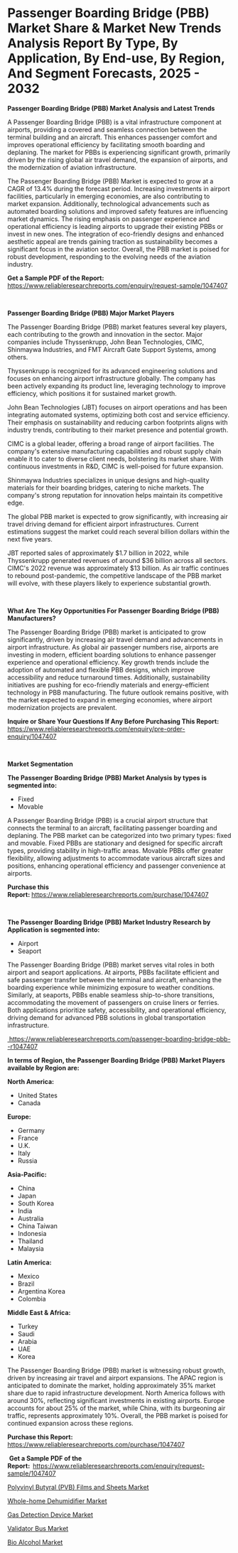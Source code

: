 <p><h1>Passenger Boarding Bridge (PBB) Market Share & Market New Trends Analysis Report By Type, By Application, By End-use, By Region, And Segment Forecasts, 2025 - 2032</h1></p><p><strong>Passenger Boarding Bridge (PBB) Market Analysis and Latest Trends</strong></p>
<p><p>A Passenger Boarding Bridge (PBB) is a vital infrastructure component at airports, providing a covered and seamless connection between the terminal building and an aircraft. This enhances passenger comfort and improves operational efficiency by facilitating smooth boarding and deplaning. The market for PBBs is experiencing significant growth, primarily driven by the rising global air travel demand, the expansion of airports, and the modernization of aviation infrastructure.</p><p>The Passenger Boarding Bridge (PBB) Market is expected to grow at a CAGR of 13.4% during the forecast period. Increasing investments in airport facilities, particularly in emerging economies, are also contributing to market expansion. Additionally, technological advancements such as automated boarding solutions and improved safety features are influencing market dynamics. The rising emphasis on passenger experience and operational efficiency is leading airports to upgrade their existing PBBs or invest in new ones. The integration of eco-friendly designs and enhanced aesthetic appeal are trends gaining traction as sustainability becomes a significant focus in the aviation sector. Overall, the PBB market is poised for robust development, responding to the evolving needs of the aviation industry.</p></p>
<p><strong>Get a Sample PDF of the Report:&nbsp;</strong> <a href="https://www.reliableresearchreports.com/enquiry/request-sample/1047407?utm_campaign=34&utm_medium=2&utm_source=Github&utm_content=ia&utm_term=22032025&utm_id=passenger-boarding-bridge-pbb">https://www.reliableresearchreports.com/enquiry/request-sample/1047407</a></p>
<p>&nbsp;</p>
<p><strong>Passenger Boarding Bridge (PBB) Major Market Players</strong></p>
<p><p>The Passenger Boarding Bridge (PBB) market features several key players, each contributing to the growth and innovation in the sector. Major companies include Thyssenkrupp, John Bean Technologies, CIMC, Shinmaywa Industries, and FMT Aircraft Gate Support Systems, among others.</p><p>Thyssenkrupp is recognized for its advanced engineering solutions and focuses on enhancing airport infrastructure globally. The company has been actively expanding its product line, leveraging technology to improve efficiency, which positions it for sustained market growth.</p><p>John Bean Technologies (JBT) focuses on airport operations and has been integrating automated systems, optimizing both cost and service efficiency. Their emphasis on sustainability and reducing carbon footprints aligns with industry trends, contributing to their market presence and potential growth.</p><p>CIMC is a global leader, offering a broad range of airport facilities. The company's extensive manufacturing capabilities and robust supply chain enable it to cater to diverse client needs, bolstering its market share. With continuous investments in R&D, CIMC is well-poised for future expansion.</p><p>Shinmaywa Industries specializes in unique designs and high-quality materials for their boarding bridges, catering to niche markets. The company's strong reputation for innovation helps maintain its competitive edge.</p><p>The global PBB market is expected to grow significantly, with increasing air travel driving demand for efficient airport infrastructures. Current estimations suggest the market could reach several billion dollars within the next five years.</p><p>JBT reported sales of approximately $1.7 billion in 2022, while Thyssenkrupp generated revenues of around $36 billion across all sectors. CIMC's 2022 revenue was approximately $13 billion. As air traffic continues to rebound post-pandemic, the competitive landscape of the PBB market will evolve, with these players likely to experience substantial growth.</p></p>
<p>&nbsp;</p>
<p><strong>What Are The Key Opportunities For Passenger Boarding Bridge (PBB) Manufacturers?</strong></p>
<p><p>The Passenger Boarding Bridge (PBB) market is anticipated to grow significantly, driven by increasing air travel demand and advancements in airport infrastructure. As global air passenger numbers rise, airports are investing in modern, efficient boarding solutions to enhance passenger experience and operational efficiency. Key growth trends include the adoption of automated and flexible PBB designs, which improve accessibility and reduce turnaround times. Additionally, sustainability initiatives are pushing for eco-friendly materials and energy-efficient technology in PBB manufacturing. The future outlook remains positive, with the market expected to expand in emerging economies, where airport modernization projects are prevalent.</p></p>
<p><strong>Inquire or Share Your Questions If Any Before Purchasing This Report:</strong> <a href="https://www.reliableresearchreports.com/enquiry/pre-order-enquiry/1047407?utm_campaign=34&utm_medium=2&utm_source=Github&utm_content=ia&utm_term=22032025&utm_id=passenger-boarding-bridge-pbb">https://www.reliableresearchreports.com/enquiry/pre-order-enquiry/1047407</a></p>
<p>&nbsp;</p>
<p><strong>Market Segmentation</strong></p>
<p><strong>The Passenger Boarding Bridge (PBB) Market Analysis by types is segmented into:</strong></p>
<p><ul><li>Fixed</li><li>Movable</li></ul></p>
<p><p>A Passenger Boarding Bridge (PBB) is a crucial airport structure that connects the terminal to an aircraft, facilitating passenger boarding and deplaning. The PBB market can be categorized into two primary types: fixed and movable. Fixed PBBs are stationary and designed for specific aircraft types, providing stability in high-traffic areas. Movable PBBs offer greater flexibility, allowing adjustments to accommodate various aircraft sizes and positions, enhancing operational efficiency and passenger convenience at airports.</p></p>
<p><strong>Purchase this Report:&nbsp;</strong><a href="https://www.reliableresearchreports.com/purchase/1047407?utm_campaign=34&utm_medium=2&utm_source=Github&utm_content=ia&utm_term=22032025&utm_id=passenger-boarding-bridge-pbb">https://www.reliableresearchreports.com/purchase/1047407</a></p>
<p>&nbsp;</p>
<p><strong>The Passenger Boarding Bridge (PBB) Market Industry Research by Application is segmented into:</strong></p>
<p><ul><li>Airport</li><li>Seaport</li></ul></p>
<p><p>The Passenger Boarding Bridge (PBB) market serves vital roles in both airport and seaport applications. At airports, PBBs facilitate efficient and safe passenger transfer between the terminal and aircraft, enhancing the boarding experience while minimizing exposure to weather conditions. Similarly, at seaports, PBBs enable seamless ship-to-shore transitions, accommodating the movement of passengers on cruise liners or ferries. Both applications prioritize safety, accessibility, and operational efficiency, driving demand for advanced PBB solutions in global transportation infrastructure.</p></p>
<p><a href="https://www.reliableresearchreports.com/passenger-boarding-bridge-pbb--r1047407?utm_campaign=34&utm_medium=2&utm_source=Github&utm_content=ia&utm_term=22032025&utm_id=passenger-boarding-bridge-pbb">&nbsp;https://www.reliableresearchreports.com/passenger-boarding-bridge-pbb--r1047407</a></p>
<p><strong>In terms of Region, the Passenger Boarding Bridge (PBB) Market Players available by Region are:</strong></p>
<p>
    <p> <strong> North America: </strong>
        <ul>
            <li>United States</li>
            <li>Canada</li>
        </ul>
        </p> 
    <p> <strong> Europe: </strong>
        <ul>
            <li>Germany</li>
            <li>France</li>
            <li>U.K.</li>
            <li>Italy</li>
            <li>Russia</li>
        </ul>
        </p> 
    <p> <strong> Asia-Pacific: </strong>
        <ul>
            <li>China</li>
            <li>Japan</li>
            <li>South Korea</li>
            <li>India</li>
            <li>Australia</li>
            <li>China Taiwan</li>
            <li>Indonesia</li>
            <li>Thailand</li>
            <li>Malaysia</li>
        </ul>
        </p> 
    <p> <strong> Latin America: </strong>
        <ul>
            <li>Mexico</li>
            <li>Brazil</li>
            <li>Argentina Korea</li>
            <li>Colombia</li>
        </ul>
        </p> 
    <p> <strong> Middle East & Africa: </strong>
        <ul>
            <li>Turkey</li>
            <li>Saudi</li>
            <li>Arabia</li>
            <li>UAE</li>
            <li>Korea</li>
        </ul>
    </p>
    </p>
<p><p>The Passenger Boarding Bridge (PBB) market is witnessing robust growth, driven by increasing air travel and airport expansions. The APAC region is anticipated to dominate the market, holding approximately 35% market share due to rapid infrastructure development. North America follows with around 30%, reflecting significant investments in existing airports. Europe accounts for about 25% of the market, while China, with its burgeoning air traffic, represents approximately 10%. Overall, the PBB market is poised for continued expansion across these regions.</p></p>
<p><strong>Purchase this Report: </strong><a href="https://www.reliableresearchreports.com/purchase/1047407?utm_campaign=34&utm_medium=2&utm_source=Github&utm_content=ia&utm_term=22032025&utm_id=passenger-boarding-bridge-pbb">https://www.reliableresearchreports.com/purchase/1047407</a></p>
<p>&nbsp;<strong>Get a Sample PDF of the Report:&nbsp;&nbsp;</strong><a href="https://www.reliableresearchreports.com/enquiry/request-sample/1047407?utm_campaign=34&utm_medium=2&utm_source=Github&utm_content=ia&utm_term=22032025&utm_id=passenger-boarding-bridge-pbb">https://www.reliableresearchreports.com/enquiry/request-sample/1047407</a></p>
<p><strong></strong></p>
<p><p><a href="https://github.com/khifzaba/Market-Research-Report-List-1/blob/main/polyvinyl-butyral-pvb-films-and-sheets-market.md?utm_campaign=34&utm_medium=2&utm_source=Github&utm_content=ia&utm_term=22032025&utm_id=passenger-boarding-bridge-pbb">Polyvinyl Butyral (PVB) Films and Sheets Market</a></p><p><a href="https://github.com/amramcocosxa/Market-Research-Report-List-1/blob/main/whole-home-dehumidifier-market.md?utm_campaign=34&utm_medium=2&utm_source=Github&utm_content=ia&utm_term=22032025&utm_id=passenger-boarding-bridge-pbb">Whole-home Dehumidifier Market</a></p><p><a href="https://github.com/nkomdaumis16/Market-Research-Report-List-1/blob/main/gas-detection-device-market.md?utm_campaign=34&utm_medium=2&utm_source=Github&utm_content=ia&utm_term=22032025&utm_id=passenger-boarding-bridge-pbb">Gas Detection Device Market</a></p><p><a href="https://github.com/welfmimon/Market-Research-Report-List-1/blob/main/validator-bus-market.md?utm_campaign=34&utm_medium=2&utm_source=Github&utm_content=ia&utm_term=22032025&utm_id=passenger-boarding-bridge-pbb">Validator Bus Market</a></p><p><a href="https://github.com/ioniafidian4/Market-Research-Report-List-1/blob/main/bio-alcohol-market.md?utm_campaign=34&utm_medium=2&utm_source=Github&utm_content=ia&utm_term=22032025&utm_id=passenger-boarding-bridge-pbb">Bio Alcohol Market</a></p></p>
